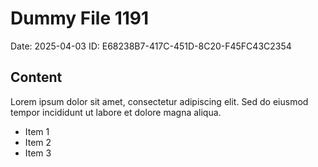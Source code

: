 # Dummy File 1191

Date: 2025-04-03
ID: E68238B7-417C-451D-8C20-F45FC43C2354

## Content

Lorem ipsum dolor sit amet, consectetur adipiscing elit.
Sed do eiusmod tempor incididunt ut labore et dolore magna aliqua.

* Item 1
* Item 2
* Item 3
